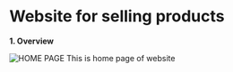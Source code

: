 # Website for selling products
**1. Overview** 

![HOME PAGE](https://res.cloudinary.com/dodip3vc2/image/upload/v1708005882/Screenshot_2024-02-15_210206_torlk1.png)
This is home page of website


